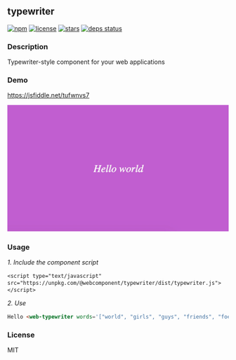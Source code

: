 ## typewriter

[![npm](https://img.shields.io/npm/v/@webcomponent/typewriter.svg?style=flat-square)]()
[![license](https://img.shields.io/github/license/michaelbazos/typewriter.svg?style=flat-square)]()
[![stars](https://img.shields.io/github/stars/michaelbazos/typewriter.svg?style=flat-square)]()
[![deps status](https://david-dm.org/michaelbazos/typewriter/status.svg?style=flat-square)](https://david-dm.org/michaelbazos/typewriter)


### Description 

Typewriter-style component for your web applications

### Demo

https://jsfiddle.net/tufwnvs7

![](./docs/typewriter-demo.gif)

### Usage

_1. Include the component script_

    <script type="text/javascript" src="https://unpkg.com/@webcomponent/typewriter/dist/typewriter.js"></script>

_2. Use_

```html
Hello <web-typewriter words='["world", "girls", "guys", "friends", "foes"]'></web-typewriter>
```

### License

MIT